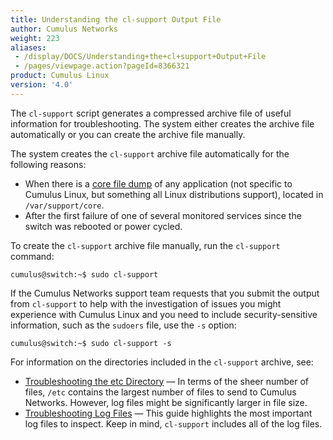 ```yaml
---
title: Understanding the cl-support Output File
author: Cumulus Networks
weight: 223
aliases:
 - /display/DOCS/Understanding+the+cl+support+Output+File
 - /pages/viewpage.action?pageId=8366321
product: Cumulus Linux
version: '4.0'
---
```

The `cl-support` script generates a compressed archive file of useful information for troubleshooting. The system either creates the archive file automatically or you can create the archive file manually.

The system creates the `cl-support` archive file automatically for the following reasons:

- When there is a [core file dump](http://linux.die.net/man/5/core) of any application (not specific to Cumulus Linux, but something all Linux distributions support), located in `/var/support/core`.
- After the first failure of one of several monitored services since the switch was rebooted or power cycled.

To create the `cl-support` archive file manually, run the `cl-support` command:

```
cumulus@switch:~$ sudo cl-support
```

If the Cumulus Networks support team requests that you submit the output from `cl-support` to help with the investigation of issues you might experience with Cumulus Linux and you need to include security-sensitive information, such as the `sudoers` file, use the `-s` option:

```
cumulus@switch:~$ sudo cl-support -s
```

For information on the directories included in the `cl-support` archive, see:

- [Troubleshooting the etc Directory](../Understanding-the-cl-support-Output-File/Troubleshooting-the-etc-Directory/) — In terms of the sheer number of files, `/etc` contains the largest number of files to send to Cumulus Networks. However, log files might be significantly larger in file size.
- [Troubleshooting Log Files](../Understanding-the-cl-support-Output-File/Troubleshooting-Log-Files/) — This guide highlights the most important log files to inspect. Keep in mind, `cl-support` includes all of the log files.
